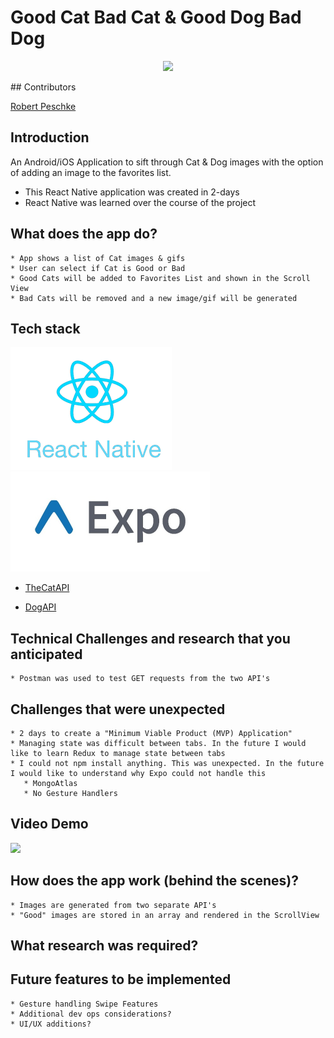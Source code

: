 # Good Cat Bad Cat      &      Good Dog Bad Dog

<p align="center">
   <img src="./20191113-100729-480x986.gif">
</p>
## Contributors

[Robert Peschke](https://github.com/RSP531)

## Introduction

An Android/iOS Application to sift through Cat & Dog images with the option of adding an image to the favorites list.

- This React Native application was created in 2-days
- React Native was learned over the course of the project

## What does the app do? 

    * App shows a list of Cat images & gifs
    * User can select if Cat is Good or Bad
    * Good Cats will be added to Favorites List and shown in the Scroll View
    * Bad Cats will be removed and a new image/gif will be generated
    
## Tech stack
 ![#React Native](React_Native_logo.png)
 <img src="./Expo.jpeg" width="319" height="160">

 * [TheCatAPI](https://thecatapi.com/)
 
 * [DogAPI](https://dog.ceo/dog-api/)

## Technical Challenges and research that you anticipated

    * Postman was used to test GET requests from the two API's
  
## Challenges that were unexpected

    * 2 days to create a "Minimum Viable Product (MVP) Application"
    * Managing state was difficult between tabs. In the future I would like to learn Redux to manage state between tabs
    * I could not npm install anything. This was unexpected. In the future I would like to understand why Expo could not handle this
       * MongoAtlas
       * No Gesture Handlers
  
## Video Demo

![](second.gif)
  
## How does the app work (behind the scenes)?

    * Images are generated from two separate API's
    * "Good" images are stored in an array and rendered in the ScrollView

## What research was required?

## Future features to be implemented

    * Gesture handling Swipe Features 
    * Additional dev ops considerations?
    * UI/UX additions?

